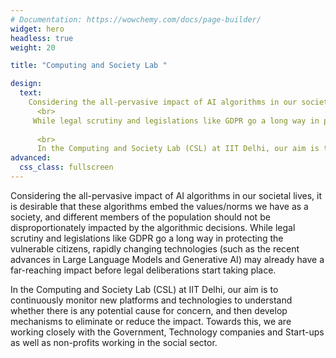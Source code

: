 ```yaml
---
# Documentation: https://wowchemy.com/docs/page-builder/
widget: hero
headless: true
weight: 20

title: "Computing and Society Lab "

design:
  text:
    Considering the all-pervasive impact of AI algorithms in our societal lives, it is desirable that these algorithms embed the values/norms we have as a        society, and different members of the population should not be disproportionately impacted by the algorithmic decisions. 
      <br>
     While legal scrutiny and legislations like GDPR go a long way in protecting the vulnerable citizens, rapidly changing technologies (such as the recent        advances in Large Language Models and Generative AI) may already have a far-reaching impact before legal deliberations start taking place.
  
      <br>
      In the Computing and Society Lab (CSL) at IIT Delhi, our aim is to continuously monitor new platforms and technologies to understand whether there is any potential cause for concern, and then develop mechanisms to eliminate or reduce the impact. Towards this, we are working closely with the Government, Technology companies and Start-ups as well as non-profits working in the social sector.
advanced:
  css_class: fullscreen
---
```

Considering the all-pervasive impact of AI algorithms in our societal lives, it is desirable that these algorithms embed the values/norms we have as a        society, and different members of the population should not be disproportionately impacted by the algorithmic decisions. 
While legal scrutiny and legislations like GDPR go a long way in protecting the vulnerable citizens, rapidly changing technologies (such as the recent        advances in Large Language Models and Generative AI) may already have a far-reaching impact before legal deliberations start taking place.
  
In the Computing and Society Lab (CSL) at IIT Delhi, our aim is to continuously monitor new platforms and technologies to understand whether there is   any potential cause for concern, and then develop mechanisms to eliminate or reduce the impact. Towards this, we are working closely with the Government, Technology companies and Start-ups as well as non-profits working in the social sector.


